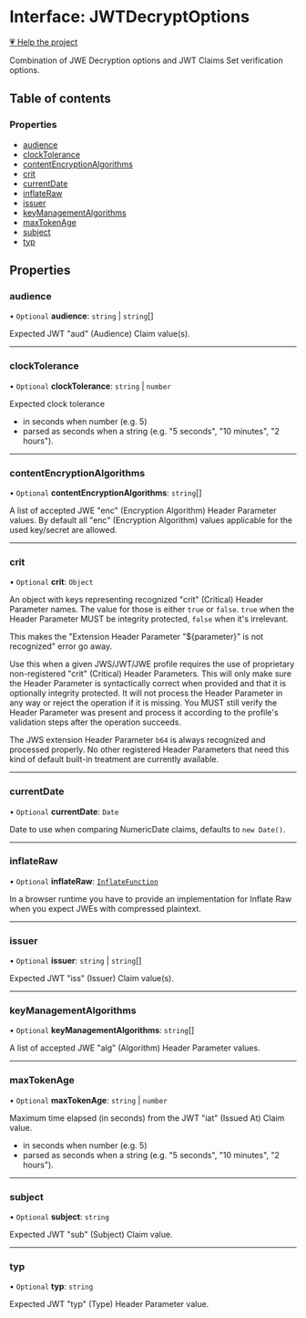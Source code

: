 # Interface: JWTDecryptOptions

[💗 Help the project](https://github.com/sponsors/panva)

Combination of JWE Decryption options and JWT Claims Set verification options.

## Table of contents

### Properties

- [audience](jwt_decrypt.JWTDecryptOptions.md#audience)
- [clockTolerance](jwt_decrypt.JWTDecryptOptions.md#clocktolerance)
- [contentEncryptionAlgorithms](jwt_decrypt.JWTDecryptOptions.md#contentencryptionalgorithms)
- [crit](jwt_decrypt.JWTDecryptOptions.md#crit)
- [currentDate](jwt_decrypt.JWTDecryptOptions.md#currentdate)
- [inflateRaw](jwt_decrypt.JWTDecryptOptions.md#inflateraw)
- [issuer](jwt_decrypt.JWTDecryptOptions.md#issuer)
- [keyManagementAlgorithms](jwt_decrypt.JWTDecryptOptions.md#keymanagementalgorithms)
- [maxTokenAge](jwt_decrypt.JWTDecryptOptions.md#maxtokenage)
- [subject](jwt_decrypt.JWTDecryptOptions.md#subject)
- [typ](jwt_decrypt.JWTDecryptOptions.md#typ)

## Properties

### audience

• `Optional` **audience**: `string` \| `string`[]

Expected JWT "aud" (Audience) Claim value(s).

___

### clockTolerance

• `Optional` **clockTolerance**: `string` \| `number`

Expected clock tolerance
- in seconds when number (e.g. 5)
- parsed as seconds when a string (e.g. "5 seconds", "10 minutes", "2 hours").

___

### contentEncryptionAlgorithms

• `Optional` **contentEncryptionAlgorithms**: `string`[]

A list of accepted JWE "enc" (Encryption Algorithm) Header Parameter values.
By default all "enc" (Encryption Algorithm) values applicable for the used
key/secret are allowed.

___

### crit

• `Optional` **crit**: `Object`

An object with keys representing recognized "crit" (Critical) Header Parameter
names. The value for those is either `true` or `false`. `true` when the
Header Parameter MUST be integrity protected, `false` when it's irrelevant.

This makes the "Extension Header Parameter "${parameter}" is not recognized"
error go away.

Use this when a given JWS/JWT/JWE profile requires the use of proprietary
non-registered "crit" (Critical) Header Parameters. This will only make sure
the Header Parameter is syntactically correct when provided and that it is
optionally integrity protected. It will not process the Header Parameter in
any way or reject the operation if it is missing. You MUST still
verify the Header Parameter was present and process it according to the
profile's validation steps after the operation succeeds.

The JWS extension Header Parameter `b64` is always recognized and processed
properly. No other registered Header Parameters that need this kind of
default built-in treatment are currently available.

___

### currentDate

• `Optional` **currentDate**: `Date`

Date to use when comparing NumericDate claims, defaults to `new Date()`.

___

### inflateRaw

• `Optional` **inflateRaw**: [`InflateFunction`](types.InflateFunction.md)

In a browser runtime you have to provide an implementation for Inflate Raw
when you expect JWEs with compressed plaintext.

___

### issuer

• `Optional` **issuer**: `string` \| `string`[]

Expected JWT "iss" (Issuer) Claim value(s).

___

### keyManagementAlgorithms

• `Optional` **keyManagementAlgorithms**: `string`[]

A list of accepted JWE "alg" (Algorithm) Header Parameter values.

___

### maxTokenAge

• `Optional` **maxTokenAge**: `string` \| `number`

Maximum time elapsed (in seconds) from the JWT "iat" (Issued At) Claim value.
- in seconds when number (e.g. 5)
- parsed as seconds when a string (e.g. "5 seconds", "10 minutes", "2 hours").

___

### subject

• `Optional` **subject**: `string`

Expected JWT "sub" (Subject) Claim value.

___

### typ

• `Optional` **typ**: `string`

Expected JWT "typ" (Type) Header Parameter value.
